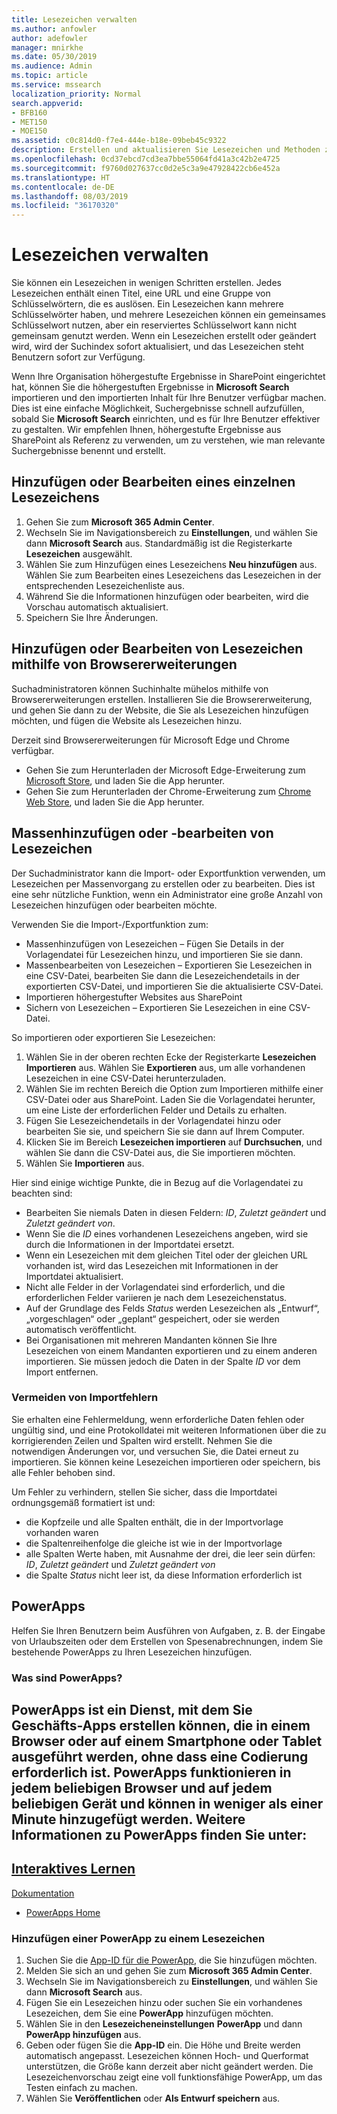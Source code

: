 ```yaml
---
title: Lesezeichen verwalten
ms.author: anfowler
author: adefowler
manager: mnirkhe
ms.date: 05/30/2019
ms.audience: Admin
ms.topic: article
ms.service: mssearch
localization_priority: Normal
search.appverid:
- BFB160
- MET150
- MOE150
ms.assetid: c0c814d0-f7e4-444e-b18e-09beb45c9322
description: Erstellen und aktualisieren Sie Lesezeichen und Methoden zur Massenbearbeitung von Lesezeichenergebnissen für Microsoft Search.
ms.openlocfilehash: 0cd37ebcd7cd3ea7bbe55064fd41a3c42b2e4725
ms.sourcegitcommit: f9760d027637cc0d2e5c3a9e47928422cb6e452a
ms.translationtype: HT
ms.contentlocale: de-DE
ms.lasthandoff: 08/03/2019
ms.locfileid: "36170320"
---
```

# <a name="manage-bookmarks"></a>Lesezeichen verwalten

Sie können ein Lesezeichen in wenigen Schritten erstellen. Jedes Lesezeichen enthält einen Titel, eine URL und eine Gruppe von Schlüsselwörtern, die es auslösen. Ein Lesezeichen kann mehrere Schlüsselwörter haben, und mehrere Lesezeichen können ein gemeinsames Schlüsselwort nutzen, aber ein reserviertes Schlüsselwort kann nicht gemeinsam genutzt werden. Wenn ein Lesezeichen erstellt oder geändert wird, wird der Suchindex sofort aktualisiert, und das Lesezeichen steht Benutzern sofort zur Verfügung.

Wenn Ihre Organisation höhergestufte Ergebnisse in SharePoint eingerichtet hat, können Sie die höhergestuften Ergebnisse in **Microsoft Search** importieren und den importierten Inhalt für Ihre Benutzer verfügbar machen. Dies ist eine einfache Möglichkeit, Suchergebnisse schnell aufzufüllen, sobald Sie **Microsoft Search** einrichten, und es für Ihre Benutzer effektiver zu gestalten. Wir empfehlen Ihnen, höhergestufte Ergebnisse aus SharePoint als Referenz zu verwenden, um zu verstehen, wie man relevante Suchergebnisse benennt und erstellt. 

## <a name="add-or-edit-a-single-bookmark"></a>Hinzufügen oder Bearbeiten eines einzelnen Lesezeichens
1. Gehen Sie zum **Microsoft 365 Admin Center**.
1. Wechseln Sie im Navigationsbereich zu **Einstellungen**, und wählen Sie dann **Microsoft Search** aus.
Standardmäßig ist die Registerkarte **Lesezeichen** ausgewählt.
1. Wählen Sie zum Hinzufügen eines Lesezeichens **Neu hinzufügen** aus. Wählen Sie zum Bearbeiten eines Lesezeichens das Lesezeichen in der entsprechenden Lesezeichenliste aus. 
1. Während Sie die Informationen hinzufügen oder bearbeiten, wird die Vorschau automatisch aktualisiert.
1. Speichern Sie Ihre Änderungen.

## <a name="add-or-edit-bookmark-using-browser-extensions"></a>Hinzufügen oder Bearbeiten von Lesezeichen mithilfe von Browsererweiterungen
Suchadministratoren können Suchinhalte mühelos mithilfe von Browsererweiterungen erstellen. Installieren Sie die Browsererweiterung, und gehen Sie dann zu der Website, die Sie als Lesezeichen hinzufügen möchten, und fügen die Website als Lesezeichen hinzu.

Derzeit sind Browsererweiterungen für Microsoft Edge und Chrome verfügbar. 
- Gehen Sie zum Herunterladen der Microsoft Edge-Erweiterung zum [Microsoft Store](https://www.microsoft.com/en-us/p/microsoft-search-content-creator/9nrqdbcbwq55?activetab=pivot:overviewtab), und laden Sie die App herunter.
- Gehen Sie zum Herunterladen der Chrome-Erweiterung zum [Chrome Web Store](https://chrome.google.com/webstore/detail/microsoft-search-content/nocnablpaoeecfmfnjoheefkogmleipm), und laden Sie die App herunter.

## <a name="bulk-add-or-edit-bookmarks"></a>Massenhinzufügen oder -bearbeiten von Lesezeichen
Der Suchadministrator kann die Import- oder Exportfunktion verwenden, um Lesezeichen per Massenvorgang zu erstellen oder zu bearbeiten. Dies ist eine sehr nützliche Funktion, wenn ein Administrator eine große Anzahl von Lesezeichen hinzufügen oder bearbeiten möchte. 

Verwenden Sie die Import-/Exportfunktion zum:
- Massenhinzufügen von Lesezeichen – Fügen Sie Details in der Vorlagendatei für Lesezeichen hinzu, und importieren Sie sie dann.
- Massenbearbeiten von Lesezeichen – Exportieren Sie Lesezeichen in eine CSV-Datei, bearbeiten Sie dann die Lesezeichendetails in der exportierten CSV-Datei, und importieren Sie die aktualisierte CSV-Datei.
- Importieren höhergestufter Websites aus SharePoint
- Sichern von Lesezeichen – Exportieren Sie Lesezeichen in eine CSV-Datei.

So importieren oder exportieren Sie Lesezeichen:
1. Wählen Sie in der oberen rechten Ecke der Registerkarte **Lesezeichen** **Importieren** aus. Wählen Sie **Exportieren** aus, um alle vorhandenen Lesezeichen in eine CSV-Datei herunterzuladen.
1. Wählen Sie im rechten Bereich die Option zum Importieren mithilfe einer CSV-Datei oder aus SharePoint.
Laden Sie die Vorlagendatei herunter, um eine Liste der erforderlichen Felder und Details zu erhalten. 
1. Fügen Sie Lesezeichendetails in der Vorlagendatei hinzu oder bearbeiten Sie sie, und speichern Sie sie dann auf Ihrem Computer. 
1. Klicken Sie im Bereich **Lesezeichen importieren** auf **Durchsuchen**, und wählen Sie dann die CSV-Datei aus, die Sie importieren möchten.
1. Wählen Sie **Importieren** aus.

Hier sind einige wichtige Punkte, die in Bezug auf die Vorlagendatei zu beachten sind:
- Bearbeiten Sie niemals Daten in diesen Feldern: *ID*, *Zuletzt geändert* und *Zuletzt geändert von*.
- Wenn Sie die *ID* eines vorhandenen Lesezeichens angeben, wird sie durch die Informationen in der Importdatei ersetzt.
- Wenn ein Lesezeichen mit dem gleichen Titel oder der gleichen URL vorhanden ist, wird das Lesezeichen mit Informationen in der Importdatei aktualisiert.
- Nicht alle Felder in der Vorlagendatei sind erforderlich, und die erforderlichen Felder variieren je nach dem Lesezeichenstatus.
- Auf der Grundlage des Felds *Status* werden Lesezeichen als „Entwurf“, „vorgeschlagen“ oder „geplant“ gespeichert, oder sie werden automatisch veröffentlicht.
- Bei Organisationen mit mehreren Mandanten können Sie Ihre Lesezeichen von einem Mandanten exportieren und zu einem anderen importieren. Sie müssen jedoch die Daten in der Spalte *ID* vor dem Import entfernen.

### <a name="prevent-import-errors"></a>Vermeiden von Importfehlern
Sie erhalten eine Fehlermeldung, wenn erforderliche Daten fehlen oder ungültig sind, und eine Protokolldatei mit weiteren Informationen über die zu korrigierenden Zeilen und Spalten wird erstellt. Nehmen Sie die notwendigen Änderungen vor, und versuchen Sie, die Datei erneut zu importieren. Sie können keine Lesezeichen importieren oder speichern, bis alle Fehler behoben sind.

Um Fehler zu verhindern, stellen Sie sicher, dass die Importdatei ordnungsgemäß formatiert ist und:
- die Kopfzeile und alle Spalten enthält, die in der Importvorlage vorhanden waren
- die Spaltenreihenfolge die gleiche ist wie in der Importvorlage
- alle Spalten Werte haben, mit Ausnahme der drei, die leer sein dürfen: *ID*, *Zuletzt geändert* und *Zuletzt geändert von* 
- die Spalte *Status* nicht leer ist, da diese Information erforderlich ist

## <a name="powerapps"></a>PowerApps
Helfen Sie Ihren Benutzern beim Ausführen von Aufgaben, z. B. der Eingabe von Urlaubszeiten oder dem Erstellen von Spesenabrechnungen, indem Sie bestehende PowerApps zu Ihren Lesezeichen hinzufügen. 

### <a name="what-are-powerapps"></a>Was sind PowerApps?
PowerApps ist ein Dienst, mit dem Sie Geschäfts-Apps erstellen können, die in einem Browser oder auf einem Smartphone oder Tablet ausgeführt werden, ohne dass eine Codierung erforderlich ist. PowerApps funktionieren in jedem beliebigen Browser und auf jedem beliebigen Gerät und können in weniger als einer Minute hinzugefügt werden. Weitere Informationen zu PowerApps finden Sie unter:
- 
  [Interaktives Lernen](https://docs.microsoft.com/de-DE/learn/browse/?products=powerapps)
- 
  [Dokumentation](https://docs.microsoft.com/de-DE/powerapps/maker/canvas-apps/get-sessionid)
- [PowerApps Home](https://make.preview.powerapps.com/environments/839eace6-59ab-4243-97ec-a5b8fcc104e4/home)

### <a name="add-a-powerapp-to-a-bookmark"></a>Hinzufügen einer PowerApp zu einem Lesezeichen
1. Suchen Sie die [App-ID für die PowerApp](https://docs.microsoft.com/de-DE/powerapps/maker/canvas-apps/get-sessionid#get-an-app-id), die Sie hinzufügen möchten.
1. Melden Sie sich an und gehen Sie zum **Microsoft 365 Admin Center**.
1. Wechseln Sie im Navigationsbereich zu **Einstellungen**, und wählen Sie dann **Microsoft Search** aus.
1. Fügen Sie ein Lesezeichen hinzu oder suchen Sie ein vorhandenes Lesezeichen, dem Sie eine **PowerApp** hinzufügen möchten.
1. Wählen Sie in den **Lesezeicheneinstellungen** **PowerApp** und dann **PowerApp hinzufügen** aus.
1. Geben oder fügen Sie die **App-ID** ein.
    Die Höhe und Breite werden automatisch angepasst. Lesezeichen können Hoch- und Querformat unterstützen, die Größe kann derzeit aber nicht geändert werden. Die Lesezeichenvorschau zeigt eine voll funktionsfähige PowerApp, um das Testen einfach zu machen.
1. Wählen Sie **Veröffentlichen** oder **Als Entwurf speichern** aus.
